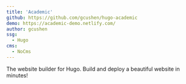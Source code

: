 ```yaml
---
title: 'Academic'
github: https://github.com/gcushen/hugo-academic
demo: https://academic-demo.netlify.com/
author: gcushen
ssg:
  - Hugo
cms:
  - NoCms
---
```


The website builder for Hugo. Build and deploy a beautiful website in minutes!
